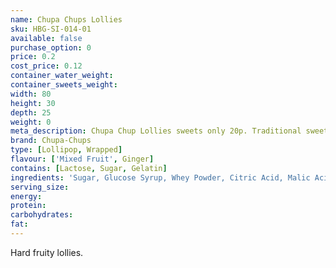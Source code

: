 ```yaml
---
name: Chupa Chups Lollies
sku: HBG-SI-014-01
available: false
purchase_option: 0
price: 0.2
cost_price: 0.12
container_water_weight: 
container_sweets_weight: 
width: 80
height: 30
depth: 25
weight: 0
meta_description: Chupa Chup Lollies sweets only 20p. Traditional sweets and more at Humbugs Confectionery Store. Specialists in satisfying your sweet tooth!
brand: Chupa-Chups
type: [Lollipop, Wrapped]
flavour: ['Mixed Fruit', Ginger]
contains: [Lactose, Sugar, Gelatin]
ingredients: 'Sugar, Glucose Syrup, Whey Powder, Citric Acid, Malic Acid, Concentrated Fruit Puree (3%) (Apple, Cherry, Raspberry, Pineapple, Lime, Lemon, Strawberry, Peach, Banana, Orange, Blueberry, Blackberry), Flavouring, Inulin, Skimmed Milk Powder, Skimmed Milk Yoghurt Powder, Calcium Lactate, Salt, Barley Malt Extract, E162, E160C, E100, E163'
serving_size: 
energy: 
protein: 
carbohydrates: 
fat: 
---
```

Hard fruity lollies.